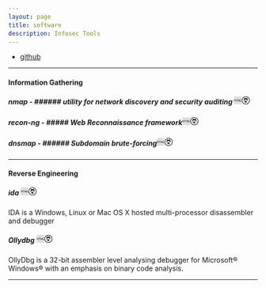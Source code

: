 ```yaml
---
layout: page
title: software
description: Infosec Tools
---
```


<div class="navbar">
    <div class="navbar-inner">
        <ul class="nav">
            <li><a href="https://github.com/dynamicparallax?tab=repositories">github</a></li>
        </ul>
    </div>
</div>

---

#### Information Gathering

##### nmap - ###### utility for network discovery and security auditing <a href="https://nmap.org/" target="_blank">![html](icons16/html-icon.png)</a><a href="https://www.hex-rays.com/products/ida/" target="_blank">![git](icons16/github-icon.png)</a>

##### recon-ng - ##### Web Reconnaissance framework<a href="https://bitbucket.org/LaNMaSteR53/recon-ng" target="_blank">![html](icons16/html-icon.png)</a><a href="https://www.hex-rays.com/products/ida/" target="_blank">![git](icons16/github-icon.png)</a>

##### dnsmap - ###### Subdomain brute-forcing<a href="https://github.com/makefu/dnsmap" target="_blank">![html](icons16/html-icon.png)</a><a href="https://www.hex-rays.com/products/ida/" target="_blank">![git](icons16/github-icon.png)</a>

---

#### Reverse Engineering

##### ida <a href="https://www.hex-rays.com/products/ida/" target="_blank">![html](icons16/html-icon.png)</a><a href="https://www.hex-rays.com/products/ida/" target="_blank">![git](icons16/github-icon.png)</a>

IDA is a Windows, Linux or Mac OS X hosted multi-processor disassembler and debugger

##### Ollydbg <a href="http://www.ollydbg.de/" target="_blank">![html](icons16/html-icon.png)</a><a href="http://www.ollydbg.de/" target="_blank">![git](icons16/github-icon.png)</a>

OllyDbg is a 32-bit assembler level analysing debugger for Microsoft® Windows® with an emphasis on binary code analysis.

---
